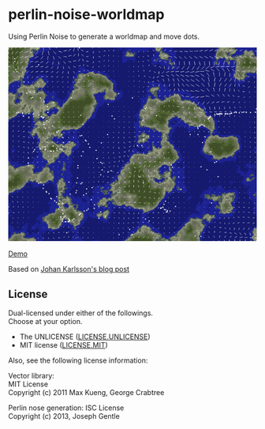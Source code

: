 # perlin-noise-worldmap

Using Perlin Noise to generate a worldmap and move dots.

![screenshot](screenshot.png "Screenshot")

[Demo](http://tokyo800.jp/minagawah/perlin-noise-worldmap/)

Based on [Johan Karlsson's blog post](https://codepen.io/DonKarlssonSan/post/particles-in-simplex-noise-flow-field)
 
## License

Dual-licensed under either of the followings.  
Choose at your option.

- The UNLICENSE ([LICENSE.UNLICENSE](LICENSE.UNLICENSE))
- MIT license ([LICENSE.MIT](LICENSE.MIT))

Also, see the following license information:

Vector library:  
MIT License  
Copyright (c) 2011 Max Kueng, George Crabtree

Perlin nose generation:
ISC License  
Copyright (c) 2013, Joseph Gentle
